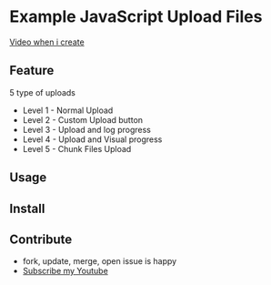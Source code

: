 # Example JavaScript Upload Files 

[Video when i create]()

## Feature
5 type of uploads
- Level 1 - Normal Upload
- Level 2 - Custom Upload button
- Level 3 - Upload and log progress
- Level 4 - Upload and Visual progress
- Level 5 - Chunk Files Upload

## Usage

## Install

## Contribute
- fork, update, merge, open issue is happy
- [Subscribe my Youtube](https://www.youtube.com/@WingramOrg)